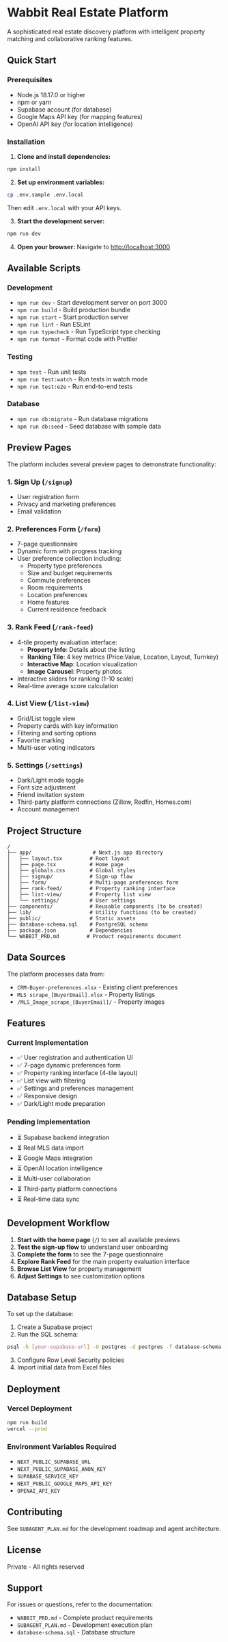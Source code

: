 # Wabbit Real Estate Platform

A sophisticated real estate discovery platform with intelligent property matching and collaborative ranking features.

## Quick Start

### Prerequisites
- Node.js 18.17.0 or higher
- npm or yarn
- Supabase account (for database)
- Google Maps API key (for mapping features)
- OpenAI API key (for location intelligence)

### Installation

1. **Clone and install dependencies:**
```bash
npm install
```

2. **Set up environment variables:**
```bash
cp .env.sample .env.local
```
Then edit `.env.local` with your API keys.

3. **Start the development server:**
```bash
npm run dev
```

4. **Open your browser:**
Navigate to [http://localhost:3000](http://localhost:3000)

## Available Scripts

### Development
- `npm run dev` - Start development server on port 3000
- `npm run build` - Build production bundle
- `npm run start` - Start production server
- `npm run lint` - Run ESLint
- `npm run typecheck` - Run TypeScript type checking
- `npm run format` - Format code with Prettier

### Testing
- `npm test` - Run unit tests
- `npm run test:watch` - Run tests in watch mode
- `npm run test:e2e` - Run end-to-end tests

### Database
- `npm run db:migrate` - Run database migrations
- `npm run db:seed` - Seed database with sample data

## Preview Pages

The platform includes several preview pages to demonstrate functionality:

### 1. **Sign Up** (`/signup`)
- User registration form
- Privacy and marketing preferences
- Email validation

### 2. **Preferences Form** (`/form`)
- 7-page questionnaire
- Dynamic form with progress tracking
- User preference collection including:
  - Property type preferences
  - Size and budget requirements
  - Commute preferences
  - Room requirements
  - Location preferences
  - Home features
  - Current residence feedback

### 3. **Rank Feed** (`/rank-feed`)
- 4-tile property evaluation interface:
  - **Property Info**: Details about the listing
  - **Ranking Tile**: 4 key metrics (Price:Value, Location, Layout, Turnkey)
  - **Interactive Map**: Location visualization
  - **Image Carousel**: Property photos
- Interactive sliders for ranking (1-10 scale)
- Real-time average score calculation

### 4. **List View** (`/list-view`)
- Grid/List toggle view
- Property cards with key information
- Filtering and sorting options
- Favorite marking
- Multi-user voting indicators

### 5. **Settings** (`/settings`)
- Dark/Light mode toggle
- Font size adjustment
- Friend invitation system
- Third-party platform connections (Zillow, Redfin, Homes.com)
- Account management

## Project Structure

```
/
├── app/                    # Next.js app directory
│   ├── layout.tsx         # Root layout
│   ├── page.tsx           # Home page
│   ├── globals.css        # Global styles
│   ├── signup/            # Sign-up flow
│   ├── form/              # Multi-page preferences form
│   ├── rank-feed/         # Property ranking interface
│   ├── list-view/         # Property list view
│   └── settings/          # User settings
├── components/            # Reusable components (to be created)
├── lib/                   # Utility functions (to be created)
├── public/                # Static assets
├── database-schema.sql    # PostgreSQL schema
├── package.json           # Dependencies
└── WABBIT_PRD.md         # Product requirements document
```

## Data Sources

The platform processes data from:
- `CRM-Buyer-preferences.xlsx` - Existing client preferences
- `MLS scrape_[BuyerEmail].xlsx` - Property listings
- `/MLS_Image_scrape_[BuyerEmail]/` - Property images

## Features

### Current Implementation
- ✅ User registration and authentication UI
- ✅ 7-page dynamic preferences form
- ✅ Property ranking interface (4-tile layout)
- ✅ List view with filtering
- ✅ Settings and preferences management
- ✅ Responsive design
- ✅ Dark/Light mode preparation

### Pending Implementation
- ⏳ Supabase backend integration
- ⏳ Real MLS data import
- ⏳ Google Maps integration
- ⏳ OpenAI location intelligence
- ⏳ Multi-user collaboration
- ⏳ Third-party platform connections
- ⏳ Real-time data sync

## Development Workflow

1. **Start with the home page** (`/`) to see all available previews
2. **Test the sign-up flow** to understand user onboarding
3. **Complete the form** to see the 7-page questionnaire
4. **Explore Rank Feed** for the main property evaluation interface
5. **Browse List View** for property management
6. **Adjust Settings** to see customization options

## Database Setup

To set up the database:

1. Create a Supabase project
2. Run the SQL schema:
```bash
psql -h [your-supabase-url] -U postgres -d postgres -f database-schema.sql
```
3. Configure Row Level Security policies
4. Import initial data from Excel files

## Deployment

### Vercel Deployment
```bash
npm run build
vercel --prod
```

### Environment Variables Required
- `NEXT_PUBLIC_SUPABASE_URL`
- `NEXT_PUBLIC_SUPABASE_ANON_KEY`
- `SUPABASE_SERVICE_KEY`
- `NEXT_PUBLIC_GOOGLE_MAPS_API_KEY`
- `OPENAI_API_KEY`

## Contributing

See `SUBAGENT_PLAN.md` for the development roadmap and agent architecture.

## License

Private - All rights reserved

## Support

For issues or questions, refer to the documentation:
- `WABBIT_PRD.md` - Complete product requirements
- `SUBAGENT_PLAN.md` - Development execution plan
- `database-schema.sql` - Database structure